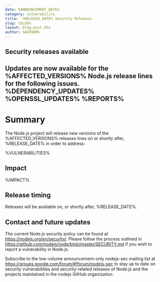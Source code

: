 ```yaml
---
date: %ANNOUNCEMENT_DATE%
category: vulnerability
title:  %RELEASE_DATE% Security Releases
slug: %SLUG%
layout: blog-post.hbs
author: %AUTHOR%
---
```


## Security releases available

Updates are now available for the %AFFECTED_VERSIONS% Node.js release lines for the
following issues.
%DEPENDENCY_UPDATES%
%OPENSSL_UPDATES%
%REPORTS%
---

# Summary

The Node.js project will release new versions of the %AFFECTED_VERSIONS%
releases lines on or shortly after, %RELEASE_DATE% in order to address:

%VULNERABILITIES%

## Impact

%IMPACT%

## Release timing

Releases will be available on, or shortly after, %RELEASE_DATE%.

## Contact and future updates

The current Node.js security policy can be found at <https://nodejs.org/en/security/>. Please follow the process outlined in <https://github.com/nodejs/node/blob/master/SECURITY.md> if you wish to report a vulnerability in Node.js.

Subscribe to the low-volume announcement-only nodejs-sec mailing list at <https://groups.google.com/forum/#!forum/nodejs-sec> to stay up to date on security vulnerabilities and security-related releases of Node.js and the projects maintained in the nodejs GitHub organization.
